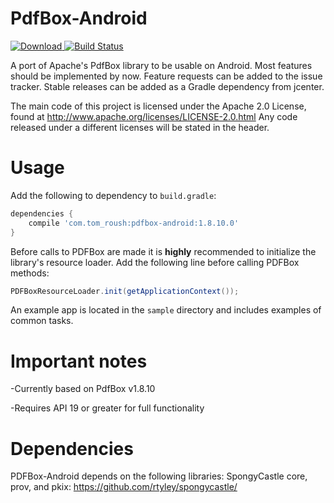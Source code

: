 PdfBox-Android
==============
[ ![Download](https://api.bintray.com/packages/birdbrain2/PdfBox-Android/PdfBox-Android/images/download.svg) ](https://bintray.com/birdbrain2/PdfBox-Android/PdfBox-Android/_latestVersion)
[![Build Status](https://travis-ci.org/TomRoush/PdfBox-Android.svg?branch=master)](https://travis-ci.org/TomRoush/PdfBox-Android)

A port of Apache's PdfBox library to be usable on Android. Most features should be implemented by now. Feature requests can be added to the issue tracker. Stable releases can be added as a Gradle dependency from jcenter.

The main code of this project is licensed under the Apache 2.0 License, found at http://www.apache.org/licenses/LICENSE-2.0.html Any code released under a different licenses will be stated in the header.

Usage
==============

Add the following to dependency to `build.gradle`:

```gradle
dependencies {
    compile 'com.tom_roush:pdfbox-android:1.8.10.0'
}
```

Before calls to PDFBox are made it is **highly** recommended to initialize the library's resource loader. Add the following line before calling PDFBox methods:

```java
PDFBoxResourceLoader.init(getApplicationContext());
```

An example app is located in the `sample` directory and includes examples of common tasks.

Important notes
==============

-Currently based on PdfBox v1.8.10

-Requires API 19 or greater for full functionality

Dependencies
==============
PDFBox-Android depends on the following libraries: SpongyCastle core, prov, and pkix: https://github.com/rtyley/spongycastle/
